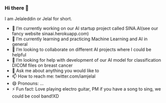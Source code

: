 ### Hi there 👋

I am Jelaleddin or Jelal for short. 

- 🔭 I’m currently working on our AI startup project called SINA.AI(see our fancy website sinaai.herokuapp.com)
- 🌱 I’m currently learning and practicing Machine Learning and AI in general
- 👯 I’m looking to collaborate on different AI projects where I could be helpful
- 🤔 I’m looking for help with development of our AI model for classification DICOM files on breast cancer
- 💬 Ask me about anything you would like to
- 📫 How to reach me: twitter.com/iamjelal 
- 😄 Pronouns: ...
- ⚡ Fun fact: Love playing electro guitar, PM if you have a song to sing, we could be cool band!XD

